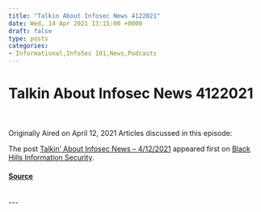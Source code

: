 ```yaml
---
title: "Talkin About Infosec News 4122021"
date: Wed, 14 Apr 2021 13:15:00 +0000
draft: false
type: posts
categories: 
- Informational,InfoSec 101,News,Podcasts
---
```

# Talkin About Infosec News 4122021

<br/>

<br/>
Originally Aired on April 12, 2021 Articles discussed in this episode:

The post [Talkin’ About Infosec News – 4/12/2021](https://www.blackhillsinfosec.com/talkin-about-infosec-news-4-12-2021/) appeared first on [Black Hills Information Security](https://www.blackhillsinfosec.com).

#### [Source](https://www.blackhillsinfosec.com/talkin-about-infosec-news-4-12-2021/)

<br/>
---
